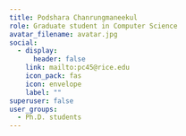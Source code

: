 ```yaml
---
title: Podshara Chanrungmaneekul
role: Graduate student in Computer Science
avatar_filename: avatar.jpg
social:
  - display:
      header: false
    link: mailto:pc45@rice.edu
    icon_pack: fas
    icon: envelope
    label: ""
superuser: false
user_groups:
  - Ph.D. students
---
```

